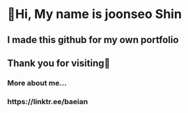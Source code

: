 <h1>👋Hi, My name is joonseo Shin</h1>
<h2>I made this github for my own portfolio</h2>
<h2>Thank you for visiting🙇</h2>
<h3>More about me...</h3>
<h3>https://linktr.ee/baeian</h3>
